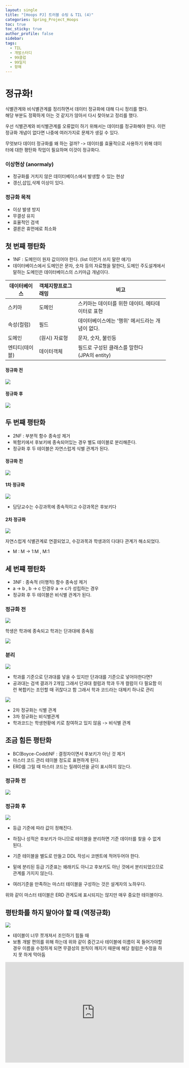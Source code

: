 ```yaml
---
layout: single
title: "[Hoops PJ] 트러블 슈팅 & TIL (4)"
categories: Spring_Project_Hoops
toc: true
toc_sticky: true
author_profile: false
sidebar: 
tags:
  - TIL
  - 개발스터디
  - 99클럽
  - 99일지
  - 항해
---
```


# 정규화!

식별관계와 비식별관계를 정리하면서 데이터 정규화에 대해 다시 정리를 했다.   
해당 부분도 정확하게 아는 것 같지가 않아서 다시 찾아보고 정리를 했다.  

우선 식별관계와 비식별관계를 오류없이 하기 위해서는 데이터를 정규화해야 한다.  이런 정규화 개념이 없다면 나중에 여러가지로 문제가 생길 수 있다.  

무엇보다 데이터 정규화를 왜 하는 걸까? -> 데이터를 효율적으로 사용하기 위해 데이터에 대한 평탄화 작업이 필요하며 이것이 정규화다.   

### 이상현상 (anormaly)

- 정규화를 거치지 않은 데이터베이스에서 발생할 수 있는 현상
- 갱신,삽입,삭제 이상이 있다.

### 정규화 목적

- 이상 발생 방지
- 무결성 유지
- 효율적인 검색
- 결론은 휴먼에로 최소화

## 첫 번째 평탄화

- 1NF : 도메인이 원자 값이어야 한다. (list 이런거 쓰지 말란 얘기)
- 데이터베이스에서 도메인은 문자, 숫자 등의 자료형을 말한다, 도메인 주도설계에서 말하는 도메인은 데이터베이스의 스키마급 개념이다.

| 데이터베이스   | 객체지향프로그래밍 | 비고                                |
| -------- | :-------- | --------------------------------- |
| 스키마      | 도메인       | 스키마는 데이터를 위한 데이터. 메타데이터로 표현       |
| 속성(컬럼)   | 필드        | 데이터베이스에는 '행위' 메서드라는 개념이 없다.       |
| 도메인      | (원시) 자료형  | 문자, 숫자, 불린등                       |
| 엔티티(테이블) | 데이터객체     | 필드로 구성된 클래스를 말한다<br>(JPA의 entity) |
#### 정규화 전 

![](https://i.imgur.com/ACzrIaQ.png)

#### 정규화 후 

![](https://i.imgur.com/XgemiUr.png)

## 두 번째 평탄화

- 2NF : 부분적 함수 종속성 제거
- 복함키에서 후보키에 종속되어있는 경우 별도 테이블로 분리해준다.
- 정규화 후 두 테이블은 자연스럽게 식별 관계가 된다.

#### 정규화 전

![](https://i.imgur.com/f5xsbDI.png)


#### 1차 정규화 

![](https://i.imgur.com/rNEIcwx.png)

- 담당교수는 수강과목에 종속적이고 수강과목은 후보키다

#### 2차 정규화

![](https://i.imgur.com/AzwaRBt.png)

자연스럽게 식별관계로 연결되었고, 수강과목과 학생과의 다대다 관계가 해소되었다.
- M : M -> 1:M , M:1

## 세 번쨰 평탄화

- 3NF : 종속적 (이행적) 함수 종속성 제거
- a -> b , b -> c 인경우 a -> c가 성립하는 경우
- 정규화 후 두 테이블은 비식별 관계가 된다.

### 정규화 전

![](https://i.imgur.com/8PMk0if.png)

학생은 학과에 종속되고 학과는 단과대에 종속됨

![](https://i.imgur.com/x45WRd4.png)


### 분리

![](https://i.imgur.com/rxhnMBu.png)

- 학과를 기준으로 단과대를 넣을 수 있지만 단과대를 기준으로 넣어야한다면?
- 공과대는 검색 결과가 2개임 그래서 단과대 컬럼과 학과 두개 컬럼이 다 필요함 이런 복합키는 조인할 때 귀찮다고 함 그래서 학과 코드라는 대체키 하나로 관리

![](https://i.imgur.com/edncGXp.png)

- 2차 정규화는 식별 관계
- 3차 정규화는 비식별관계
- 학과코드는 학생현황에 키로 참여하고 있지 않음 -> 비식별 관계
## 조금 힘든 평탄화

- BC(Boyce-Codd)NF : 결정자이면서 후보키가 아닌 것 제거
- 마스터 코드 관리 테이블 정도로 표현하게 된다.
- ERD를 그릴 때 마스터 코드는 릴레이션을 굳이 표시하지 않는다.

### 정규화 전 

![](https://i.imgur.com/yq9FMXH.png)


### 정규화 후

![](https://i.imgur.com/H8OaNs4.png)

- 등급 기준에 따라 값이 정해진다.
- 하짐나 성적은 후보키가 아니므로 테이블을 분리하면 기준 데이터를 찾을 수 없게 된다.
- 기준 테이블을 별도로 만들고 DDL 작성시 코멘트에 적어두어야 한다.

- 밑에 분리된 등급 기준표는 왜래키도 아니고 후보키도 아닌 것에서 분리되었으므로 관계를 가지지 않는다.
- 여러기준을 만족하는 마스터 테이블을 구성하는 것은 설계자의 노하우다.

위와 같이 마스터 테이블은 ERD 관계도에 표시되지는 않지만 매우 중요한 테이블이다.


## 평탄화를 하지 말아야 할 때 (역정규화)

![](https://i.imgur.com/VOVmVl9.png)


- 테이블이 너무 쪼개져서 조인하기 힘들 때
- 보통 개발 편의를 위해 하는데 위와 같이 중간고사 테이블에 이름이 꼭 들어가야할 경우 이름을 수정하게 되면 무결성의 원칙이 깨지기 때문에 해당 컬럼은 수정을 하지 못 하게 막아둠



<iframe width="560" height="315" src="https://www.youtube.com/embed/68o6mQOewF8?si=rUnixrZhtCFCd2zy" title="YouTube video player" frameborder="0" allow="accelerometer; autoplay; clipboard-write; encrypted-media; gyroscope; picture-in-picture; web-share" referrerpolicy="strict-origin-when-cross-origin" allowfullscreen></iframe>

